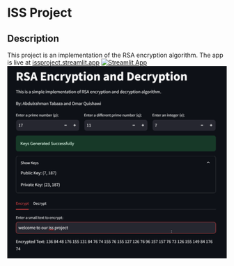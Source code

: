 # ISS Project
## Description
This project is an implementation of the RSA encryption algorithm.
The app is live at [issproject.streamlit.app](https://issproject.streamlit.app)
[![Streamlit App](https://static.streamlit.io/badges/streamlit_badge_black_white.svg)](https://issproject.streamlit.app)
![GUI](demo.png)
